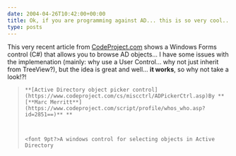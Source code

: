 ```yaml
---
date: 2004-04-26T10:42:00+00:00
title: Ok, if you are programming against AD... this is so very cool...
type: posts
---
```

This very recent article from [CodeProject.com](https://www.codeproject.com/) shows a Windows Forms control (C#) that allows you to browse AD objects... I have some issues with the implemenation (mainly: why use a User Control... why not just inherit from TreeView?), but the idea is great and well... **it works**, so why not take a look!?!

<blockquote dir="ltr" style="MARGIN-RIGHT: 0px">

    **[Active Directory object picker control](https://www.codeproject.com/cs/miscctrl/ADPickerCtrl.asp)By **[**Marc Merritt**](https://www.codeproject.com/script/profile/whos_who.asp?id=2851==)** **



    <font 9pt?>A windows control for selecting objects in Active Directory

</blockquote>
